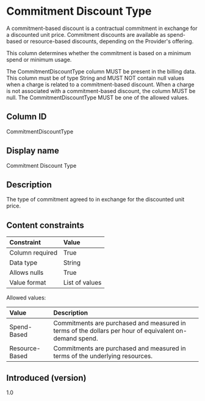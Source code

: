 # Commitment Discount Type

A commitment-based discount is a contractual commitment in exchange for a discounted unit price. Commitment discounts are available as spend-based or resource-based discounts, depending on the Provider's offering.

This column determines whether the commitment is based on a minimum spend or minimum usage.

The CommitmentDiscountType column MUST be present in the billing data. This column must be of type String and MUST NOT contain null values when a charge is related to a commitment-based discount. When a charge is not associated with a commitment-based discount, the column MUST be null. The CommitmentDiscountType MUST be one of the allowed values.

## Column ID

CommitmentDiscountType

## Display name

Commitment Discount Type

## Description

The type of commitment agreed to in exchange for the discounted unit price.

## Content constraints

|    Constraint   |      Value       |
|:----------------|:-----------------|
| Column required | True             |
| Data type       | String           |
| Allows nulls    | True             |
| Value format    | List of values   |

Allowed values:

| Value      | Description                                                                                                                                                                   |
|:---------------|:--------------------------------------------------------------------------------------------------------------------------------------------------------------------------|
| Spend-Based    | Commitments are purchased and measured in terms of the dollars per hour of equivalent on-demand spend.                                                                    |
| Resource-Based | Commitments are purchased and measured in terms of the underlying resources.                                                                                              |

## Introduced (version)

1.0
